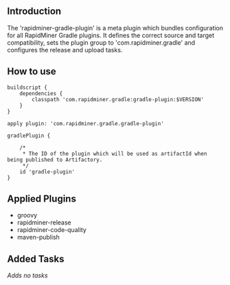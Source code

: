 ## Introduction
The 'rapidminer-gradle-plugin' is a meta plugin which bundles configuration for all RapidMiner Gradle plugins.
It defines the correct source and target compatibility, sets the plugin group to 'com.rapidminer.gradle' and configures the release and upload tasks.

## How to use
	buildscript {
		dependencies {
			classpath 'com.rapidminer.gradle:gradle-plugin:$VERSION'
		}
	}
	
	apply plugin: 'com.rapidminer.gradle.gradle-plugin'
	
	gradlePlugin {
		
		/*
		 * The ID of the plugin which will be used as artifactId when being published to Artifactory. 
		 */
		id 'gradle-plugin'
	} 
	
## Applied Plugins
- groovy
- rapidminer-release 
- rapidminer-code-quality
 - maven-publish

## Added Tasks
_Adds no tasks_